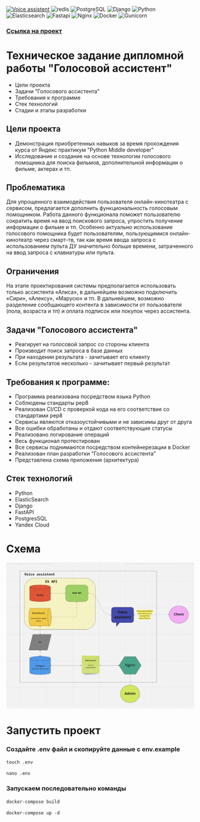 [![Voice assistent](https://github.com/AndIsaev/graduate_work/actions/workflows/main.yml/badge.svg)](https://github.com/AndIsaev/graduate_work/actions/workflows/main.yml)
![redis](https://img.shields.io/badge/redis-%23DD0031.svg?&style=badge&logo=redis&logoColor=white)
![PostgreSQL](https://img.shields.io/badge/PostgreSQL-316192?style=badge&logo=postgresql&logoColor=white)
![Django](https://img.shields.io/badge/Django-092E20?style=badge&logo=django&logoColor=white)
![Python](https://img.shields.io/badge/Python-14354C?style=badge&logo=python&logoColor=white)
![Elasticsearch](https://badges.aleen42.com/src/elasticsearch.svg)
![Fastapi](https://img.shields.io/badge/Fastapi-000000?style=badge&logo=fastapi&logoColor=white)
![Nginx](https://img.shields.io/badge/Nginx-000000?style=badge&logo=nginx&logoColor=white)
![Docker](https://img.shields.io/badge/docker-%230db7ed.svg?style=badge&logo=docker&logoColor=white)
![Gunicorn](https://img.shields.io/badge/Gunicorn-000000?.svg?style=Gunicorn&logo=Gunicorn&logoColor=green)

### [Ссылка на проект](https://github.com/AndIsaev/graduate_work)

# Техническое задание дипломной работы "Голосовой ассистент"

- Цели проекта
- Задачи "Голосового ассистента"
- Требования к программе
- Стек технологий
- Стадии и этапы разработки


## Цели проекта

- Демонстрация приобретенных навыков за время прохождения курса от Яндекс практикум "Python Middle developer"
- Исследование и создание на основе технологии голосового помощника для поиска фильмов, дополнительной информации о фильме, актерах и тп.

## Проблематика

Для упрощенного взаимодействия пользователя онлайн-кинотеатра с сервисом, предлагается дополнить функциональность голосовым помощником. Работа данного функционала поможет пользователю сократить время на ввод поискового запроса, упростить получение информации о фильме и тп. Особенно актуально использование голосового помощника будет пользователям, пользующимися онлайн-кинотеатр через смарт-тв, так как время ввода запроса с использованием пульта ДУ значительно больше времени, затраченного на ввод запроса с клавиатуры или пульта.


## Ограничения

На этапе проектирования системы предполагается использовать только ассистента «Алиса», в дальнейшем возможно подключить «Сири», «Алексу», «Марусю» и тп. В дальнейшем, возможно разделение сообщающего контента в зависимости от пользователя (пола, возраста и тп) и оплата подписок или покупок через ассистента.


## Задачи "Голосового ассистента"

- Реагирует на голосовой запрос со стороны клиента
- Производит поиск запроса в базе данных
- При находении результата - зачитывает его клиенту
- Если результатов несколько - зачитывает первый результат


## Требования к программе:
 - Программа реализована посредством языка Python
 - Соблюдены стандарты pep8
 - Реализован CI/CD с проверкой кода на его соответствие со стандартами pep8
 - Сервисы являются отказоустойчивыми и не зависимы друг от друга
 - Все ошибки обработаны и отдают соответствующие статусы
 - Реализовано логирование операций
 - Весь функционал протестирован
 - Все сервисы поднимаются посредством контейнерезации в Docker
 - Реализован план разработки "Голосового ассистента"
 - Представлена схема приложения (архитектура)


## Стек технологий

- Python
- ElasticSearch
- Django
- FastAPI
- PostgresSQL
- Yandex Cloud


# Схема
![Schema](https://github.com/AndIsaev/graduate_work/blob/develop/schema/schema.png)


# Запустить проект

### Создайте .env файл и скопируйте данные с env.example
````
touch .env
````

````
nano .env
````

### Запускаем последовательно команды
````
docker-compose build
````

````
docker-compose up -d
````

